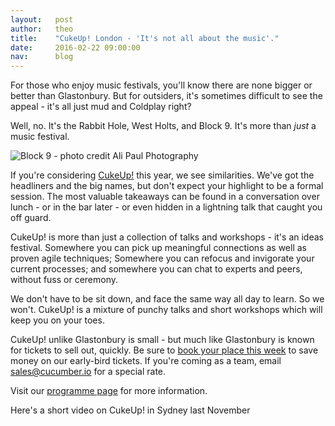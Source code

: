 ```yaml
---
layout:   post
author:   theo
title:    "CukeUp! London - 'It's not all about the music'."
date:     2016-02-22 09:00:00
nav:      blog
---
```


For those who enjoy music festivals, you'll know there are none bigger or better than Glastonbury. But for outsiders, it's sometimes difficult to see the appeal - it's all just mud and Coldplay right?

Well, no. It's the Rabbit Hole, West Holts, and Block 9. It's more than *just* a music festival. 


![Block 9 - photo credit Ali Paul Photography](https://cucumber.io/images/blog/shangrila-block9.jpg)

If you're considering [CukeUp!](https://skillsmatter.com/conferences/7606-cukeup-2016#program) this year, we see similarities. We've got the headliners and the big names, but don't expect your highlight to be a formal session. The most valuable takeaways can be found in a conversation over lunch - or in the bar later - or even hidden in a lightning talk that caught you off guard. 

CukeUp! is more than just a collection of talks and workshops - it's an ideas festival. Somewhere you can pick up meaningful connections as well as proven agile techniques; Somewhere you can refocus and invigorate your current processes; and somewhere you can chat to experts and peers, without fuss or ceremony. 

We don't have to be sit down, and face the same way all day to learn. So we won't. CukeUp! is a mixture of punchy talks and short workshops which will keep you on your toes.

CukeUp! unlike Glastonbury is small - but much like Glastonbury is known for tickets to sell out, quickly. Be sure to [book your place this week](https://skillsmatter.com/conferences/7606-cukeup-2016#program) to save money on our early-bird tickets. If you're coming as a team, email [sales@cucumber.io](mailto:sales@cucumber.io) for a special rate.

Visit our [programme page](https://skillsmatter.com/conferences/7606-cukeup-2016#program) for more information.

Here's a short video on CukeUp! in Sydney last November

<script charset="ISO-8859-1" src="//fast.wistia.com/assets/external/E-v1.js" async></script><div class="wistia_responsive_padding" style="padding:56.25% 0 28px 0;position:relative;"><div class="wistia_responsive_wrapper" style="height:100%;left:0;position:absolute;top:0;width:100%;"><div class="wistia_embed wistia_async_jw69vh3djb videoFoam=true" style="height:100%;width:100%">&nbsp;</div></div></div>
